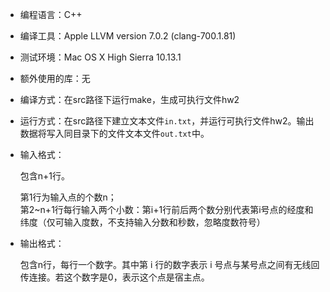 * 编程语言：C++

* 编译工具：Apple LLVM version 7.0.2 (clang-700.1.81)

* 测试环境：Mac OS X High Sierra 10.13.1

* 额外使用的库：无

* 编译方式：在src路径下运行make，生成可执行文件hw2

* 运行方式：在src路径下建立文本文件`in.txt`，并运行可执行文件hw2。输出数据将写入同目录下的文件文本文件`out.txt`中。

* 输入格式：

	包含n+1行。
	
	第1行为输入点的个数n；  
	第2~n+1行每行输入两个小数：第i+1行前后两个数分别代表第i号点的经度和纬度（仅可输入度数，不支持输入分数和秒数，忽略度数符号）
	
* 输出格式：
	
	包含n行，每行一个数字。其中第 i 行的数字表示 i 号点与某号点之间有无线回传连接。若这个数字是0，表示这个点是宿主点。

